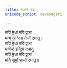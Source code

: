 ```yaml
---
title: मेधान्ते देवः
unicode_script: devanagari

---
```


<div class="js_include" url="/vedAH_yajuH/taittirIyam/sUtram/ApastambaH/gRhyam/ekAgnikANDam/vishvAsa-prastutiH/2_12/02_medhAnte_devassavitA.md"  newLevelForH1="2" includeTitle="false"> </div>

<div class="js_include" url="/vedAH_yajuH/taittirIyam/sUtram/ApastambaH/gRhyam/ekAgnikANDam/vishvAsa-prastutiH/2_12/03-05_tvayi_medhAm.md"  newLevelForH1="2" includeTitle="false"> </div>


मयि॑ मे॒धां मयि॑ प्र॒जां  
मय्य् अ॒ग्निस् तेजो॑ दधातु।  
मयि॑ मे॒धां मयि॑ प्र॒जां  
मयीन्द्र॑ इन्द्रि॒यं दधातु  
मयि॑ मे॒धां मयि॑ प्र॒जां  
मयि॒ सूर्यो॒ भ्राजो॑ दधातु॥

